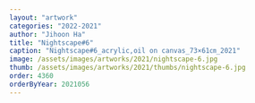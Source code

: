 ```yaml
---
layout: "artwork"
categories: "2022-2021"
author: "Jihoon Ha"
title: "Nightscape#6"
caption: "Nightscape#6_acrylic,oil on canvas_73×61㎝_2021"
image: /assets/images/artworks/2021/nightscape-6.jpg
thumb: /assets/images/artworks/2021/thumbs/nightscape-6.jpg
order: 4360
orderByYear: 2021056
---
```

